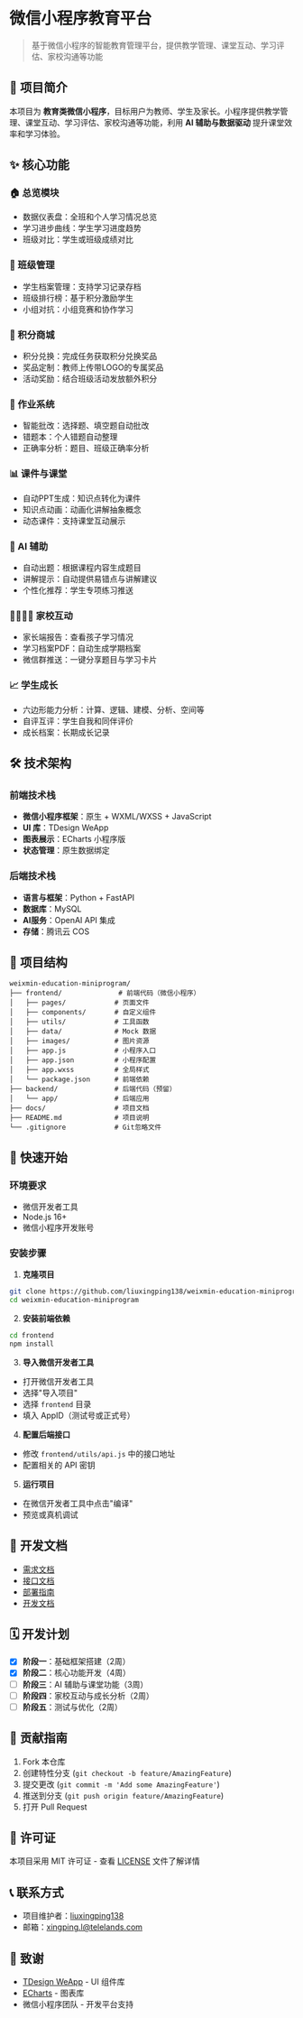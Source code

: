 # 微信小程序教育平台

> 基于微信小程序的智能教育管理平台，提供教学管理、课堂互动、学习评估、家校沟通等功能

## 📱 项目简介

本项目为 **教育类微信小程序**，目标用户为教师、学生及家长。小程序提供教学管理、课堂互动、学习评估、家校沟通等功能，利用 **AI 辅助与数据驱动** 提升课堂效率和学习体验。

## ✨ 核心功能

### 🏠 总览模块
- 数据仪表盘：全班和个人学习情况总览
- 学习进步曲线：学生学习进度趋势
- 班级对比：学生或班级成绩对比

### 👥 班级管理
- 学生档案管理：支持学习记录存档
- 班级排行榜：基于积分激励学生
- 小组对抗：小组竞赛和协作学习

### 🛒 积分商城
- 积分兑换：完成任务获取积分兑换奖品
- 奖品定制：教师上传带LOGO的专属奖品
- 活动奖励：结合班级活动发放额外积分

### 📝 作业系统
- 智能批改：选择题、填空题自动批改
- 错题本：个人错题自动整理
- 正确率分析：题目、班级正确率分析

### 📊 课件与课堂
- 自动PPT生成：知识点转化为课件
- 知识点动画：动画化讲解抽象概念
- 动态课件：支持课堂互动展示

### 🤖 AI 辅助
- 自动出题：根据课程内容生成题目
- 讲解提示：自动提供易错点与讲解建议
- 个性化推荐：学生专项练习推送

### 👨‍👩‍👧‍👦 家校互动
- 家长端报告：查看孩子学习情况
- 学习档案PDF：自动生成学期档案
- 微信群推送：一键分享题目与学习卡片

### 📈 学生成长
- 六边形能力分析：计算、逻辑、建模、分析、空间等
- 自评互评：学生自我和同伴评价
- 成长档案：长期成长记录

## 🛠 技术架构

### 前端技术栈
- **微信小程序框架**：原生 + WXML/WXSS + JavaScript
- **UI 库**：TDesign WeApp
- **图表展示**：ECharts 小程序版
- **状态管理**：原生数据绑定

### 后端技术栈
- **语言与框架**：Python + FastAPI
- **数据库**：MySQL
- **AI服务**：OpenAI API 集成
- **存储**：腾讯云 COS

## 📁 项目结构

```
weixmin-education-miniprogram/
├── frontend/              # 前端代码（微信小程序）
│   ├── pages/            # 页面文件
│   ├── components/       # 自定义组件
│   ├── utils/            # 工具函数
│   ├── data/             # Mock 数据
│   ├── images/           # 图片资源
│   ├── app.js            # 小程序入口
│   ├── app.json          # 小程序配置
│   ├── app.wxss          # 全局样式
│   └── package.json      # 前端依赖
├── backend/              # 后端代码（预留）
│   └── app/              # 后端应用
├── docs/                 # 项目文档
├── README.md             # 项目说明
└── .gitignore            # Git忽略文件
```

## 🚀 快速开始

### 环境要求
- 微信开发者工具
- Node.js 16+
- 微信小程序开发账号

### 安装步骤

1. **克隆项目**
```bash
git clone https://github.com/liuxingping138/weixmin-education-miniprogram.git
cd weixmin-education-miniprogram
```

2. **安装前端依赖**
```bash
cd frontend
npm install
```

3. **导入微信开发者工具**
- 打开微信开发者工具
- 选择"导入项目"
- 选择 `frontend` 目录
- 填入 AppID（测试号或正式号）

4. **配置后端接口**
- 修改 `frontend/utils/api.js` 中的接口地址
- 配置相关的 API 密钥

5. **运行项目**
- 在微信开发者工具中点击"编译"
- 预览或真机调试

## 📖 开发文档

- [需求文档](./教育小程序需求文档.md)
- [接口文档](./教育小程序接口文档.md)
- [部署指南](./docs/部署指南.md)
- [开发文档](./docs/开发文档.md)

## 🗓 开发计划

- [x] **阶段一**：基础框架搭建（2周）
- [x] **阶段二**：核心功能开发（4周）
- [ ] **阶段三**：AI 辅助与课堂功能（3周）
- [ ] **阶段四**：家校互动与成长分析（2周）
- [ ] **阶段五**：测试与优化（2周）

## 🤝 贡献指南

1. Fork 本仓库
2. 创建特性分支 (`git checkout -b feature/AmazingFeature`)
3. 提交更改 (`git commit -m 'Add some AmazingFeature'`)
4. 推送到分支 (`git push origin feature/AmazingFeature`)
5. 打开 Pull Request

## 📄 许可证

本项目采用 MIT 许可证 - 查看 [LICENSE](LICENSE) 文件了解详情

## 📞 联系方式

- 项目维护者：[liuxingping138](https://github.com/liuxingping138)
- 邮箱：xingping.l@telelands.com

## 🙏 致谢

- [TDesign WeApp](https://tdesign.tencent.com/miniprogram/overview) - UI 组件库
- [ECharts](https://echarts.apache.org/) - 图表库
- 微信小程序团队 - 开发平台支持